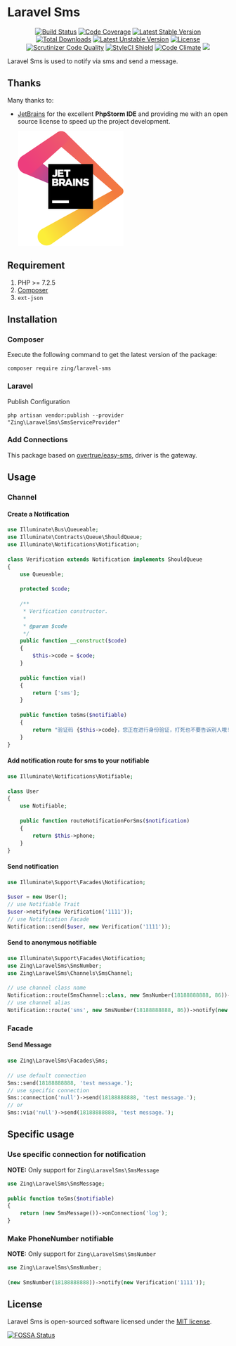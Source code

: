 # Laravel Sms

<p align="center">
<a href="https://github.com/zingimmick/laravel-sms/actions/workflows/tests.yml"><img src="https://github.com/zingimmick/laravel-sms/actions/workflows/tests.yml/badge.svg?branch=master" alt="Build Status"></a>
<a href="https://codecov.io/gh/zingimmick/laravel-sms"><img src="https://codecov.io/gh/zingimmick/laravel-sms/branch/master/graph/badge.svg" alt="Code Coverage" /></a>
<a href="https://packagist.org/packages/zing/laravel-sms"><img src="https://poser.pugx.org/zing/laravel-sms/v/stable.svg" alt="Latest Stable Version"></a>
<a href="https://packagist.org/packages/zing/laravel-sms"><img src="https://poser.pugx.org/zing/laravel-sms/downloads" alt="Total Downloads"></a>
<a href="https://packagist.org/packages/zing/laravel-sms"><img src="https://poser.pugx.org/zing/laravel-sms/v/unstable.svg" alt="Latest Unstable Version"></a>
<a href="https://packagist.org/packages/zing/laravel-sms"><img src="https://poser.pugx.org/zing/laravel-sms/license" alt="License"></a>
<a href="https://scrutinizer-ci.com/g/zingimmick/laravel-sms"><img src="https://scrutinizer-ci.com/g/zingimmick/laravel-sms/badges/quality-score.png?b=master" alt="Scrutinizer Code Quality"></a>
<a href="https://github.styleci.io/repos/254559831"><img src="https://github.styleci.io/repos/254559831/shield?branch=master" alt="StyleCI Shield"></a>
<a href="https://codeclimate.com/github/zingimmick/laravel-sms/maintainability"><img src="https://api.codeclimate.com/v1/badges/9c81b0c9cdebc23ba26f/maintainability" alt="Code Climate" /></a>
<a href="https://app.fossa.com/projects/git%2Bgithub.com%2Fzingimmick%2Flaravel-sms?ref=badge_shield" alt="FOSSA Status"><img src="https://app.fossa.com/api/projects/git%2Bgithub.com%2Fzingimmick%2Flaravel-sms.svg?type=shield"/></a>
</p>

Laravel Sms is used to notify via sms and send a message.

## Thanks

Many thanks to:

* [JetBrains](https://www.jetbrains.com/?from=LaravelSms) for the excellent
  **PhpStorm IDE** and providing me with an open source license to speed up the
  project development.
 
  [![JetBrains](/docs/jetbrains.svg)](https://www.jetbrains.com/?from=LaravelSms)

## Requirement

1. PHP >= 7.2.5
2. [Composer](https://getcomposer.org)
3. `ext-json`

## Installation

### Composer

Execute the following command to get the latest version of the package:

```terminal
composer require zing/laravel-sms
```

### Laravel

Publish Configuration

```shell
php artisan vendor:publish --provider "Zing\LaravelSms\SmsServiceProvider"
```

### Add Connections

This package based on [overtrue/easy-sms](https://github.com/overtrue/easy-sms), driver is the gateway.

## Usage

### Channel

#### Create a Notification

```php
use Illuminate\Bus\Queueable;
use Illuminate\Contracts\Queue\ShouldQueue;
use Illuminate\Notifications\Notification;

class Verification extends Notification implements ShouldQueue
{
    use Queueable;

    protected $code;

    /**
     * Verification constructor.
     *
     * @param $code
     */
    public function __construct($code)
    {
        $this->code = $code;
    }

    public function via()
    {
        return ['sms'];
    }

    public function toSms($notifiable)
    {
        return "验证码 {$this->code}，您正在进行身份验证，打死也不要告诉别人哦!";
    }
}
```

#### Add notification route for sms to your notifiable

```php
use Illuminate\Notifications\Notifiable;

class User
{
    use Notifiable;

    public function routeNotificationForSms($notification)
    {
        return $this->phone;
    }
}
```

#### Send notification

```php
use Illuminate\Support\Facades\Notification;

$user = new User();
// use Notifiable Trait
$user->notify(new Verification('1111'));
// use Notification Facade
Notification::send($user, new Verification('1111'));
```

#### Send to anonymous notifiable

```php
use Illuminate\Support\Facades\Notification;
use Zing\LaravelSms\SmsNumber;
use Zing\LaravelSms\Channels\SmsChannel;

// use channel class name
Notification::route(SmsChannel::class, new SmsNumber(18188888888, 86))->notify(new Verification('1111'));
// use channel alias
Notification::route('sms', new SmsNumber(18188888888, 86))->notify(new Verification('1111'));
```

### Facade

#### Send Message

```php
use Zing\LaravelSms\Facades\Sms;

// use default connection
Sms::send(18188888888, 'test message.');
// use specific connection
Sms::connection('null')->send(18188888888, 'test message.');
// or
Sms::via('null')->send(18188888888, 'test message.');
```

## Specific usage

### Use specific connection for notification

**NOTE:** Only support for `Zing\LaravelSms\SmsMessage`

```php
use Zing\LaravelSms\SmsMessage;

public function toSms($notifiable)
{
    return (new SmsMessage())->onConnection('log');
}
```

### Make PhoneNumber notifiable

**NOTE:** Only support for `Zing\LaravelSms\SmsNumber`

```php
use Zing\LaravelSms\SmsNumber;

(new SmsNumber(18188888888))->notify(new Verification('1111'));
```

## License

Laravel Sms is open-sourced software licensed under the [MIT license](LICENSE).



[![FOSSA Status](https://app.fossa.com/api/projects/git%2Bgithub.com%2Fzingimmick%2Flaravel-sms.svg?type=large)](https://app.fossa.com/projects/git%2Bgithub.com%2Fzingimmick%2Flaravel-sms?ref=badge_large)
